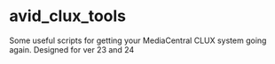 # avid_clux_tools
Some useful scripts for getting your MediaCentral CLUX system going again. Designed for ver 23 and 24
